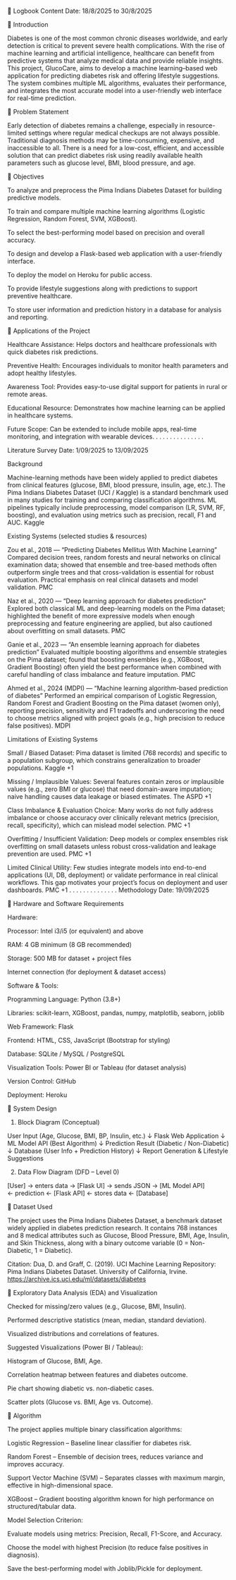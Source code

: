 📖 Logbook Content   Date: 18/8/2025 to 30/8/2025

🔹 Introduction

Diabetes is one of the most common chronic diseases worldwide, and early detection is critical to prevent severe health complications. With the rise of machine learning and artificial intelligence, healthcare can benefit from predictive systems that analyze medical data and provide reliable insights. This project, GlucoCare, aims to develop a machine learning–based web application for predicting diabetes risk and offering lifestyle suggestions. The system combines multiple ML algorithms, evaluates their performance, and integrates the most accurate model into a user-friendly web interface for real-time prediction.

🔹 Problem Statement

Early detection of diabetes remains a challenge, especially in resource-limited settings where regular medical checkups are not always possible. Traditional diagnosis methods may be time-consuming, expensive, and inaccessible to all. There is a need for a low-cost, efficient, and accessible solution that can predict diabetes risk using readily available health parameters such as glucose level, BMI, blood pressure, and age.

🔹 Objectives

To analyze and preprocess the Pima Indians Diabetes Dataset for building predictive models.

To train and compare multiple machine learning algorithms (Logistic Regression, Random Forest, SVM, XGBoost).

To select the best-performing model based on precision and overall accuracy.

To design and develop a Flask-based web application with a user-friendly interface.

To deploy the model on Heroku for public access.

To provide lifestyle suggestions along with predictions to support preventive healthcare.

To store user information and prediction history in a database for analysis and reporting.

🔹 Applications of the Project

Healthcare Assistance: Helps doctors and healthcare professionals with quick diabetes risk predictions.

Preventive Health: Encourages individuals to monitor health parameters and adopt healthy lifestyles.

Awareness Tool: Provides easy-to-use digital support for patients in rural or remote areas.

Educational Resource: Demonstrates how machine learning can be applied in healthcare systems.

Future Scope: Can be extended to include mobile apps, real-time monitoring, and integration with wearable devices.
.
.
.
.
.
.
.
.
.
.
.
.
.
.

Literature Survey   Date: 1/09/2025 to 13/09/2025

Background

Machine-learning methods have been widely applied to predict diabetes from clinical features (glucose, BMI, blood pressure, insulin, age, etc.). The Pima Indians Diabetes Dataset (UCI / Kaggle) is a standard benchmark used in many studies for training and comparing classification algorithms. ML pipelines typically include preprocessing, model comparison (LR, SVM, RF, boosting), and evaluation using metrics such as precision, recall, F1 and AUC. 
Kaggle

Existing Systems (selected studies & resources)

Zou et al., 2018 — “Predicting Diabetes Mellitus With Machine Learning”
Compared decision trees, random forests and neural networks on clinical examination data; showed that ensemble and tree-based methods often outperform single trees and that cross-validation is essential for robust evaluation. Practical emphasis on real clinical datasets and model validation. 
PMC

Naz et al., 2020 — “Deep learning approach for diabetes prediction”
Explored both classical ML and deep-learning models on the Pima dataset; highlighted the benefit of more expressive models when enough preprocessing and feature engineering are applied, but also cautioned about overfitting on small datasets. 
PMC

Ganie et al., 2023 — “An ensemble learning approach for diabetes prediction”
Evaluated multiple boosting algorithms and ensemble strategies on the Pima dataset; found that boosting ensembles (e.g., XGBoost, Gradient Boosting) often yield the best performance when combined with careful handling of class imbalance and feature imputation. 
PMC

Ahmed et al., 2024 (MDPI) — “Machine learning algorithm-based prediction of diabetes”
Performed an empirical comparison of Logistic Regression, Random Forest and Gradient Boosting on the Pima dataset (women only), reporting precision, sensitivity and F1 tradeoffs and underscoring the need to choose metrics aligned with project goals (e.g., high precision to reduce false positives). 
MDPI

Limitations of Existing Systems

Small / Biased Dataset: Pima dataset is limited (768 records) and specific to a population subgroup, which constrains generalization to broader populations. 
Kaggle
+1

Missing / Implausible Values: Several features contain zeros or implausible values (e.g., zero BMI or glucose) that need domain-aware imputation; naive handling causes data leakage or biased estimates. 
The ASPD
+1

Class Imbalance & Evaluation Choice: Many works do not fully address imbalance or choose accuracy over clinically relevant metrics (precision, recall, specificity), which can mislead model selection. 
PMC
+1

Overfitting / Insufficient Validation: Deep models or complex ensembles risk overfitting on small datasets unless robust cross-validation and leakage prevention are used. 
PMC
+1

Limited Clinical Utility: Few studies integrate models into end-to-end applications (UI, DB, deployment) or validate performance in real clinical workflows. This gap motivates your project’s focus on deployment and user dashboards. 
PMC
+1
.
.
.
.
.
.
.
.
.
.
.
.
.
.
Methodology  Date: 19/09/2025

🔹 Hardware and Software Requirements

Hardware:

Processor: Intel i3/i5 (or equivalent) and above

RAM: 4 GB minimum (8 GB recommended)

Storage: 500 MB for dataset + project files

Internet connection (for deployment & dataset access)

Software & Tools:

Programming Language: Python (3.8+)

Libraries: scikit-learn, XGBoost, pandas, numpy, matplotlib, seaborn, joblib

Web Framework: Flask

Frontend: HTML, CSS, JavaScript (Bootstrap for styling)

Database: SQLite / MySQL / PostgreSQL

Visualization Tools: Power BI or Tableau (for dataset analysis)

Version Control: GitHub

Deployment: Heroku



🔹 System Design

1. Block Diagram (Conceptual)

User Input (Age, Glucose, BMI, BP, Insulin, etc.)
            ↓
     Flask Web Application
            ↓
      ML Model API (Best Algorithm)
            ↓
   Prediction Result (Diabetic / Non-Diabetic)
            ↓
  Database (User Info + Prediction History)
            ↓
  Report Generation & Lifestyle Suggestions


2. Data Flow Diagram (DFD – Level 0)

[User] → enters data → [Flask UI] → sends JSON → [ML Model API]  
        ← prediction ← [Flask API] ← stores data ← [Database]


🔹 Dataset Used

The project uses the Pima Indians Diabetes Dataset, a benchmark dataset widely applied in diabetes prediction research. It contains 768 instances and 8 medical attributes such as Glucose, Blood Pressure, BMI, Age, Insulin, and Skin Thickness, along with a binary outcome variable (0 = Non-Diabetic, 1 = Diabetic).

Citation:
Dua, D. and Graff, C. (2019). UCI Machine Learning Repository: Pima Indians Diabetes Dataset. University of California, Irvine. https://archive.ics.uci.edu/ml/datasets/diabetes


🔹 Exploratory Data Analysis (EDA) and Visualization

Checked for missing/zero values (e.g., Glucose, BMI, Insulin).

Performed descriptive statistics (mean, median, standard deviation).

Visualized distributions and correlations of features.

Suggested Visualizations (Power BI / Tableau):

Histogram of Glucose, BMI, Age.

Correlation heatmap between features and diabetes outcome.

Pie chart showing diabetic vs. non-diabetic cases.

Scatter plots (Glucose vs. BMI, Age vs. Outcome).


🔹 Algorithm

The project applies multiple binary classification algorithms:

Logistic Regression – Baseline linear classifier for diabetes risk.

Random Forest – Ensemble of decision trees, reduces variance and improves accuracy.

Support Vector Machine (SVM) – Separates classes with maximum margin, effective in high-dimensional space.

XGBoost – Gradient boosting algorithm known for high performance on structured/tabular data.

Model Selection Criterion:

Evaluate models using metrics: Precision, Recall, F1-Score, and Accuracy.

Choose the model with highest Precision (to reduce false positives in diagnosis).

Save the best-performing model with Joblib/Pickle for deployment.
